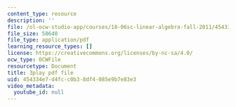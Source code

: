```yaml
---
content_type: resource
description: ''
file: /ol-ocw-studio-app/courses/18-06sc-linear-algebra-fall-2011/454334e7d4fcc0b38df4085e9b7e83e3_QVKj3LADCnA.pdf
file_size: 58640
file_type: application/pdf
learning_resource_types: []
license: https://creativecommons.org/licenses/by-nc-sa/4.0/
ocw_type: OCWFile
resourcetype: Document
title: 3play pdf file
uid: 454334e7-d4fc-c0b3-8df4-085e9b7e83e3
video_metadata:
  youtube_id: null
---
```

